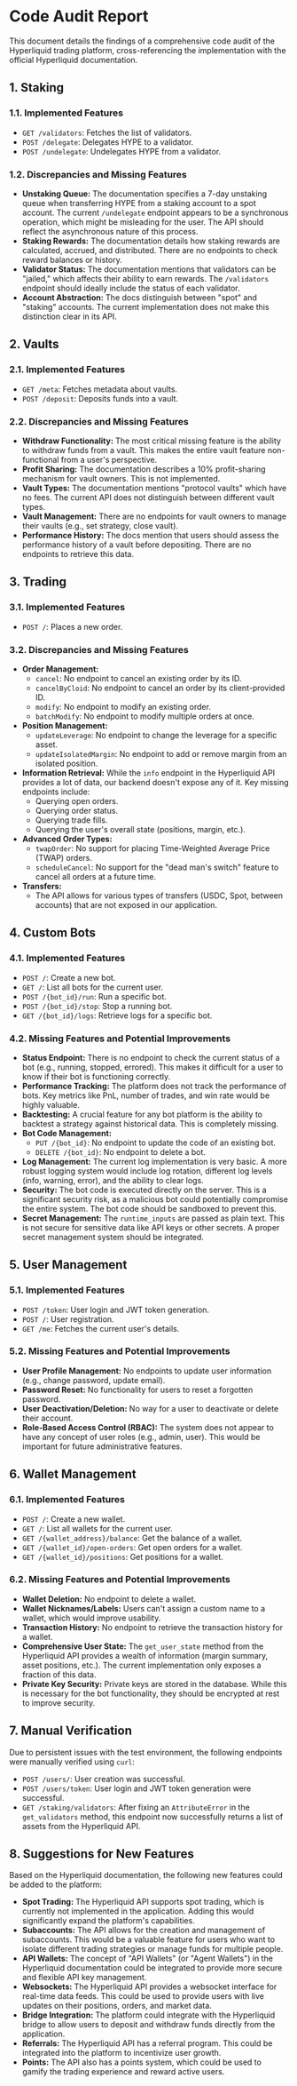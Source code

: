 # Code Audit Report

This document details the findings of a comprehensive code audit of the Hyperliquid trading platform, cross-referencing the implementation with the official Hyperliquid documentation.

## 1. Staking

### 1.1. Implemented Features

-   `GET /validators`: Fetches the list of validators.
-   `POST /delegate`: Delegates HYPE to a validator.
-   `POST /undelegate`: Undelegates HYPE from a validator.

### 1.2. Discrepancies and Missing Features

-   **Unstaking Queue:** The documentation specifies a 7-day unstaking queue when transferring HYPE from a staking account to a spot account. The current `/undelegate` endpoint appears to be a synchronous operation, which might be misleading for the user. The API should reflect the asynchronous nature of this process.
-   **Staking Rewards:** The documentation details how staking rewards are calculated, accrued, and distributed. There are no endpoints to check reward balances or history.
-   **Validator Status:** The documentation mentions that validators can be "jailed," which affects their ability to earn rewards. The `/validators` endpoint should ideally include the status of each validator.
-   **Account Abstraction:** The docs distinguish between "spot" and "staking" accounts. The current implementation does not make this distinction clear in its API.

## 2. Vaults

### 2.1. Implemented Features

-   `GET /meta`: Fetches metadata about vaults.
-   `POST /deposit`: Deposits funds into a vault.

### 2.2. Discrepancies and Missing Features

-   **Withdraw Functionality:** The most critical missing feature is the ability to withdraw funds from a vault. This makes the entire vault feature non-functional from a user's perspective.
-   **Profit Sharing:** The documentation describes a 10% profit-sharing mechanism for vault owners. This is not implemented.
-   **Vault Types:** The documentation mentions "protocol vaults" which have no fees. The current API does not distinguish between different vault types.
-   **Vault Management:** There are no endpoints for vault owners to manage their vaults (e.g., set strategy, close vault).
-   **Performance History:** The docs mention that users should assess the performance history of a vault before depositing. There are no endpoints to retrieve this data.

## 3. Trading

### 3.1. Implemented Features

-   `POST /`: Places a new order.

### 3.2. Discrepancies and Missing Features

-   **Order Management:**
    -   `cancel`: No endpoint to cancel an existing order by its ID.
    -   `cancelByCloid`: No endpoint to cancel an order by its client-provided ID.
    -   `modify`: No endpoint to modify an existing order.
    -   `batchModify`: No endpoint to modify multiple orders at once.
-   **Position Management:**
    -   `updateLeverage`: No endpoint to change the leverage for a specific asset.
    -   `updateIsolatedMargin`: No endpoint to add or remove margin from an isolated position.
-   **Information Retrieval:** While the `info` endpoint in the Hyperliquid API provides a lot of data, our backend doesn't expose any of it. Key missing endpoints include:
    -   Querying open orders.
    -   Querying order status.
    -   Querying trade fills.
    -   Querying the user's overall state (positions, margin, etc.).
-   **Advanced Order Types:**
    -   `twapOrder`: No support for placing Time-Weighted Average Price (TWAP) orders.
    -   `scheduleCancel`: No support for the "dead man's switch" feature to cancel all orders at a future time.
-   **Transfers:**
    -   The API allows for various types of transfers (USDC, Spot, between accounts) that are not exposed in our application.

## 4. Custom Bots

### 4.1. Implemented Features

-   `POST /`: Create a new bot.
-   `GET /`: List all bots for the current user.
-   `POST /{bot_id}/run`: Run a specific bot.
-   `POST /{bot_id}/stop`: Stop a running bot.
-   `GET /{bot_id}/logs`: Retrieve logs for a specific bot.

### 4.2. Missing Features and Potential Improvements

-   **Status Endpoint:** There is no endpoint to check the current status of a bot (e.g., running, stopped, errored). This makes it difficult for a user to know if their bot is functioning correctly.
-   **Performance Tracking:** The platform does not track the performance of bots. Key metrics like PnL, number of trades, and win rate would be highly valuable.
-   **Backtesting:** A crucial feature for any bot platform is the ability to backtest a strategy against historical data. This is completely missing.
-   **Bot Code Management:**
    -   `PUT /{bot_id}`: No endpoint to update the code of an existing bot.
    -   `DELETE /{bot_id}`: No endpoint to delete a bot.
-   **Log Management:** The current log implementation is very basic. A more robust logging system would include log rotation, different log levels (info, warning, error), and the ability to clear logs.
-   **Security:** The bot code is executed directly on the server. This is a significant security risk, as a malicious bot could potentially compromise the entire system. The bot code should be sandboxed to prevent this.
-   **Secret Management:** The `runtime_inputs` are passed as plain text. This is not secure for sensitive data like API keys or other secrets. A proper secret management system should be integrated.

## 5. User Management

### 5.1. Implemented Features

-   `POST /token`: User login and JWT token generation.
-   `POST /`: User registration.
-   `GET /me`: Fetches the current user's details.

### 5.2. Missing Features and Potential Improvements

-   **User Profile Management:** No endpoints to update user information (e.g., change password, update email).
-   **Password Reset:** No functionality for users to reset a forgotten password.
-   **User Deactivation/Deletion:** No way for a user to deactivate or delete their account.
-   **Role-Based Access Control (RBAC):** The system does not appear to have any concept of user roles (e.g., admin, user). This would be important for future administrative features.

## 6. Wallet Management

### 6.1. Implemented Features

-   `POST /`: Create a new wallet.
-   `GET /`: List all wallets for the current user.
-   `GET /{wallet_address}/balance`: Get the balance of a wallet.
-   `GET /{wallet_id}/open-orders`: Get open orders for a wallet.
-   `GET /{wallet_id}/positions`: Get positions for a wallet.

### 6.2. Missing Features and Potential Improvements

-   **Wallet Deletion:** No endpoint to delete a wallet.
-   **Wallet Nicknames/Labels:** Users can't assign a custom name to a wallet, which would improve usability.
-   **Transaction History:** No endpoint to retrieve the transaction history for a wallet.
-   **Comprehensive User State:** The `get_user_state` method from the Hyperliquid API provides a wealth of information (margin summary, asset positions, etc.). The current implementation only exposes a fraction of this data.
-   **Private Key Security:** Private keys are stored in the database. While this is necessary for the bot functionality, they should be encrypted at rest to improve security.

## 7. Manual Verification

Due to persistent issues with the test environment, the following endpoints were manually verified using `curl`:

-   `POST /users/`: User creation was successful.
-   `POST /users/token`: User login and JWT token generation were successful.
-   `GET /staking/validators`: After fixing an `AttributeError` in the `get_validators` method, this endpoint now successfully returns a list of assets from the Hyperliquid API.

## 8. Suggestions for New Features

Based on the Hyperliquid documentation, the following new features could be added to the platform:

-   **Spot Trading:** The Hyperliquid API supports spot trading, which is currently not implemented in the application. Adding this would significantly expand the platform's capabilities.
-   **Subaccounts:** The API allows for the creation and management of subaccounts. This would be a valuable feature for users who want to isolate different trading strategies or manage funds for multiple people.
-   **API Wallets:** The concept of "API Wallets" (or "Agent Wallets") in the Hyperliquid documentation could be integrated to provide more secure and flexible API key management.
-   **Websockets:** The Hyperliquid API provides a websocket interface for real-time data feeds. This could be used to provide users with live updates on their positions, orders, and market data.
-   **Bridge Integration:** The platform could integrate with the Hyperliquid bridge to allow users to deposit and withdraw funds directly from the application.
-   **Referrals:** The Hyperliquid API has a referral program. This could be integrated into the platform to incentivize user growth.
-   **Points:** The API also has a points system, which could be used to gamify the trading experience and reward active users.
